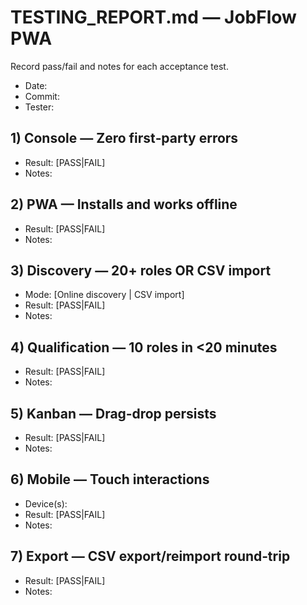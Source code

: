 # TESTING_REPORT.md — JobFlow PWA

Record pass/fail and notes for each acceptance test.

- Date:
- Commit:
- Tester:

## 1) Console — Zero first‑party errors
- Result: [PASS|FAIL]
- Notes:

## 2) PWA — Installs and works offline
- Result: [PASS|FAIL]
- Notes:

## 3) Discovery — 20+ roles OR CSV import
- Mode: [Online discovery | CSV import]
- Result: [PASS|FAIL]
- Notes:

## 4) Qualification — 10 roles in <20 minutes
- Result: [PASS|FAIL]
- Notes:

## 5) Kanban — Drag‑drop persists
- Result: [PASS|FAIL]
- Notes:

## 6) Mobile — Touch interactions
- Device(s):
- Result: [PASS|FAIL]
- Notes:

## 7) Export — CSV export/reimport round‑trip
- Result: [PASS|FAIL]
- Notes:


